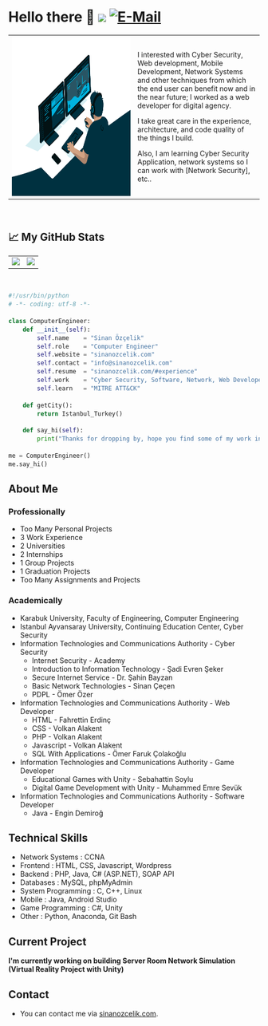 # Hello there 👋 ![](https://komarev.com/ghpvc/?username=sinanozcelik1&color=blue&style=flat-square) [![E-Mail](https://img.shields.io/badge/email-reveal-2a8?style=flat-square&logo=gmail&logoColor=red)](mailto:info@sinanozcelik.com)

<table width="100%"> 
  <tr>
    <td width="50%">
       <img alt="Code" src="code.gif" width="500" height="320" />
    </td>
    <td width="50%">
      <p>I interested with Cyber Security, Web development, Mobile Development, Network Systems and other techniques from which the end user can benefit now and in the near future; I worked as a web developer for digital agency.</p><p>I take great care in the experience, architecture, and code quality of the things I build.</p><p>Also, I am learning Cyber Security Application, network systems so I can work with [Network Security], etc..</p>
    </td>
  </tr>
</table>
<br/>

## 📈 My GitHub Stats 
<table width="100%"> 
  <tr>
    <td width="50%">
      <img src="https://github-readme-stats.vercel.app/api?username=sinanozcelik1&show_icons=true&theme=gruvbox">
    </td>
    <td width="50%">
      <img src="https://github-readme-stats.vercel.app/api/top-langs?username=sinanozcelik1&layout=compact&theme=gruvbox&hide=jupyter%20notebook,html&langs_count=6">
    </td>
  </tr>
</table>

<br/>

```python
#!/usr/bin/python
# -*- coding: utf-8 -*-

class ComputerEngineer:
    def __init__(self):
        self.name    = "Sinan Özçelik"
        self.role    = "Computer Engineer"
        self.website = "sinanozcelik.com"
        self.contact = "info@sinanozcelik.com"
        self.resume  = "sinanozcelik.com/#experience"
        self.work    = "Cyber Security, Software, Network, Web Developer"
        self.learn   = "MITRE ATT&CK"
    
    def getCity():
        return Istanbul_Turkey()

    def say_hi(self):
        print("Thanks for dropping by, hope you find some of my work interesting.")

me = ComputerEngineer()
me.say_hi()
```

## About Me

### Professionally 

- Too Many Personal Projects 
- 3 Work Experience 
- 2 Universities 
- 2 Internships 
- 1 Group Projects 
- 1 Graduation Projects 
- Too Many Assignments and Projects 

### Academically 

- Karabuk University, Faculty of Engineering, Computer Engineering 
- Istanbul Ayvansaray University, Continuing Education Center, Cyber Security
- Information Technologies and Communications Authority - Cyber Security
  - Internet Security - Academy
  - Introduction to Information Technology - Şadi Evren Şeker
  - Secure Internet Service - Dr. Şahin Bayzan
  - Basic Network Technologies - Sinan Çeçen
  - PDPL - Ömer Özer
- Information Technologies and Communications Authority - Web Developer
  - HTML - Fahrettin Erdinç
  - CSS - Volkan Alakent
  - PHP - Volkan Alakent
  - Javascript - Volkan Alakent
  - SQL With Applications - Ömer Faruk Çolakoğlu  
- Information Technologies and Communications Authority - Game Developer
  - Educational Games with Unity - Sebahattin Soylu
  - Digital Game Development with Unity - Muhammed Emre Sevük
- Information Technologies and Communications Authority - Software Developer
  - Java - Engin Demiroğ

## Technical Skills 

- Network Systems : CCNA
- Frontend : HTML, CSS, Javascript, Wordpress
- Backend : PHP, Java, C# (ASP.NET), SOAP API
- Databases : MySQL, phpMyAdmin 
- System Programming : C, C++, Linux
- Mobile : Java, Android Studio 
- Game Programming : C#, Unity
- Other : Python, Anaconda, Git Bash

## Current Project
**I'm currently working on building Server Room Network Simulation (Virtual Reality Project with Unity)**

## Contact 

- You can contact me via [sinanozcelik.com](http://sinanozcelik.com/#say-hello). 
